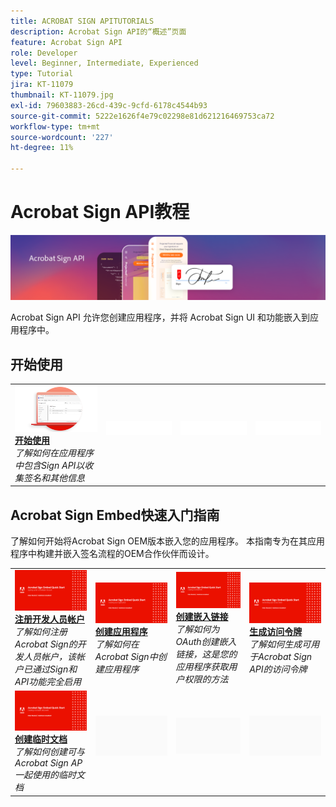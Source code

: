 ```yaml
---
title: ACROBAT SIGN APITUTORIALS
description: Acrobat Sign API的“概述”页面
feature: Acrobat Sign API
role: Developer
level: Beginner, Intermediate, Experienced
type: Tutorial
jira: KT-11079
thumbnail: KT-11079.jpg
exl-id: 79603883-26cd-439c-9cfd-6178c4544b93
source-git-commit: 5222e1626f4e79c02298e81d621216469753ca72
workflow-type: tm+mt
source-wordcount: '227'
ht-degree: 11%

---
```


# Acrobat Sign API教程

![Acrobat Sign API横幅](../assets/acrobatsignhero.png)

Acrobat Sign API 允许您创建应用程序，并将 Acrobat Sign UI 和功能嵌入到应用程序中。

## 开始使用

<table style="table-layout:fixed">
<tr>
   <td>
    <a href="signapi.md">
      <img alt="开始使用" src="assets/GSASAPI_thumb.png" />
    </a>
    <div>
    <a href="signapi.md"><strong>开始使用</strong></a>
    </div>
    <em>了解如何在应用程序中包含Sign API以收集签名和其他信息</em>
    <br>
  </td>
  <td>
    <img alt="间隔物" src="../assets/WhiteBanner_Placeholder.png" />
    <div>
    <br>
  </td>
  <td>
    <img alt="间隔物" src="../assets/WhiteBanner_Placeholder.png" />
    <div>
    <br>
  </td>
  <td>
    <img alt="间隔物" src="../assets/WhiteBanner_Placeholder.png" />
    <div>
    <br>
  </td>
</tr>
</table>

## Acrobat Sign Embed快速入门指南

了解如何开始将Acrobat Sign OEM版本嵌入您的应用程序。 本指南专为在其应用程序中构建并嵌入签名流程的OEM合作伙伴而设计。

<table style="table-layout:fixed">
<tr>
 <td>
   <a href="sign-up-developer-account.md">
      <img alt="注册开发人员帐户" src="assets/Signingup_1280.png" />
   </a>
    <div>
   <a href="sign-up-developer-account.md"><strong>注册开发人员帐户</strong></a>
    </div>
    <em>了解如何注册Acrobat Sign的开发人员帐户，该帐户已通过Sign和API功能完全启用</em>
    <br>
  </td>
  <td>
   <a href="creating-your-application.md">
      <img alt="创建应用程序" src="assets/Creatingyourapplication_1280.png" />
   </a>
    <div>
   <a href="creating-your-application.md"><strong>创建应用程序</strong></a>
    </div>
    <em>了解如何在Acrobat Sign中创建应用程序</em>
    <br>
  </td>
   <td>
   <a href="creating-an-embed-link.md">
      <img alt="创建嵌入链接" src="assets/Creatinganembedlink_1280.png" />
   </a>
    <div>
   <a href="creating-an-embed-link.md"><strong>创建嵌入链接</strong></a>
    </div>
    <em>了解如何为OAuth创建嵌入链接，这是您的应用程序获取用户权限的方法</em>
    <br>
  </td>
  <td>
   <a href="generating-an-access-token.md">
      <img alt="生成访问令牌" src="assets/Generatingyouraccesstoken_1280.png" />
   </a>
    <div>
   <a href="generating-an-access-token.md"><strong>生成访问令牌</strong></a>
    </div>
    <em>了解如何生成可用于Acrobat Sign API的访问令牌</em>
    <br>
  </td>
</tr>
<tr>
  <td>
   <a href="creating-a-transient-document.md">
      <img alt="创建临时文档" src="assets/Creatingatransientdocument_1280.png" />
   </a>
    <div>
   <a href="creating-a-transient-document.md"><strong>创建临时文档</strong></a>
    </div>
    <em>了解如何创建可与Acrobat Sign AP一起使用的临时文档</em>
    <br>
  </td>
  <td>
    <img alt="间隔物" src="../assets/GrayBanner_Placeholder.png" />
    <div>
    <br>
  </td>
   <td>
    <img alt="间隔物" src="../assets/GrayBanner_Placeholder.png" />
    <div>
    <br>
  </td>
  <td>
    <img alt="间隔物" src="../assets/GrayBanner_Placeholder.png" />
    <div>
    <br>
  </td>
</tr>
</table>
